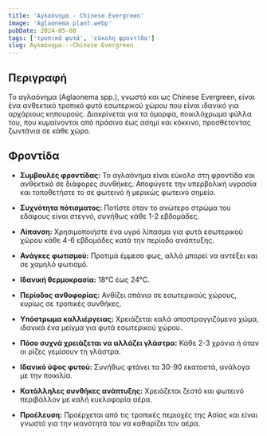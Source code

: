 ```yaml
---
title: 'Αγλαόνημα - Chinese Evergreen'
image: 'Aglaonema plant.webp'
pubDate: 2024-05-08
tags: ['τροπικά φυτά', 'εύκολη φροντίδα']
slug: Αγλαόνημα---Chinese-Evergreen
---
```


**Περιγραφή**
----------------
Το αγλαόνημα (Aglaonema spp.), γνωστό και ως Chinese Evergreen, είναι ένα ανθεκτικό τροπικό φυτό εσωτερικού χώρου που είναι ιδανικό για αρχάριους κηπουρούς. Διακρίνεται για τα όμορφα, ποικιλόχρωμα φύλλα του, που κυμαίνονται από πράσινο έως ασημί και κόκκινο, προσθέτοντας ζωντάνια σε κάθε χώρο.

**Φροντίδα**
--------------
* **Συμβουλές φροντίδας:** 
  Το αγλαόνημα είναι εύκολο στη φροντίδα και ανθεκτικό σε διάφορες συνθήκες. Αποφύγετε την υπερβολική υγρασία και τοποθετήστε το σε φωτεινό ή μερικώς φωτεινό σημείο.

* **Συχνότητα πότισματος:** 
  Ποτίστε όταν το ανώτερο στρώμα του εδάφους είναι στεγνό, συνήθως κάθε 1-2 εβδομάδες.

* **Λίπανση:** 
  Χρησιμοποιήστε ένα υγρό λίπασμα για φυτά εσωτερικού χώρου κάθε 4-6 εβδομάδες κατά την περίοδο ανάπτυξης.

* **Ανάγκες φωτισμού:** 
  Προτιμά έμμεσο φως, αλλά μπορεί να αντέξει και σε χαμηλό φωτισμό.

* **Ιδανική θερμοκρασία:** 
  18°C έως 24°C.

* **Περίοδος ανθοφορίας:**
  Ανθίζει σπάνια σε εσωτερικούς χώρους, κυρίως σε τροπικές συνθήκες.

* **Υπόστρωμα καλλιέργειας:**
  Χρειάζεται καλά αποστραγγιζόμενο χώμα, ιδανικά ένα μείγμα για φυτά εσωτερικού χώρου.

* **Πόσο συχνά χρειάζεται να αλλάζει γλάστρα:** 
  Κάθε 2-3 χρόνια ή όταν οι ρίζες γεμίσουν τη γλάστρα.

* **Ιδανικό ύψος φυτού:** 
  Συνήθως φτάνει τα 30-90 εκατοστά, ανάλογα με την ποικιλία.

* **Κατάλληλες συνθήκες ανάπτυξης:** 
  Χρειάζεται ζεστό και φωτεινό περιβάλλον με καλή κυκλοφορία αέρα.

* **Προέλευση:**
  Προέρχεται από τις τροπικές περιοχές της Ασίας και είναι γνωστό για την ικανότητά του να καθαρίζει τον αέρα.